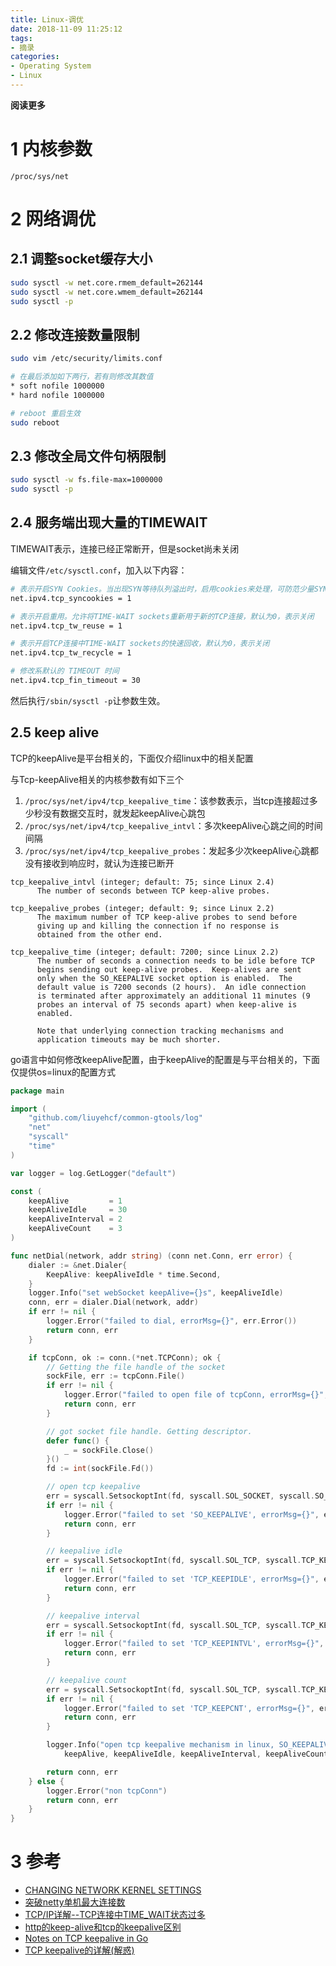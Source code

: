 ```yaml
---
title: Linux-调优
date: 2018-11-09 11:25:12
tags: 
- 摘录
categories: 
- Operating System
- Linux
---
```


__阅读更多__

<!--more-->

# 1 内核参数

`/proc/sys/net`

# 2 网络调优

## 2.1 调整socket缓存大小

```sh
sudo sysctl -w net.core.rmem_default=262144
sudo sysctl -w net.core.wmem_default=262144
sudo sysctl -p
```

## 2.2 修改连接数量限制

```sh
sudo vim /etc/security/limits.conf

# 在最后添加如下两行，若有则修改其数值
* soft nofile 1000000
* hard nofile 1000000

# reboot 重启生效
sudo reboot
```

## 2.3 修改全局文件句柄限制

```sh
sudo sysctl -w fs.file-max=1000000
sudo sysctl -p
```

## 2.4 服务端出现大量的TIMEWAIT

TIMEWAIT表示，连接已经正常断开，但是socket尚未关闭

编辑文件`/etc/sysctl.conf`，加入以下内容：

```sh
# 表示开启SYN Cookies。当出现SYN等待队列溢出时，启用cookies来处理，可防范少量SYN攻击，默认为0，表示关闭
net.ipv4.tcp_syncookies = 1

# 表示开启重用。允许将TIME-WAIT sockets重新用于新的TCP连接，默认为0，表示关闭
net.ipv4.tcp_tw_reuse = 1

# 表示开启TCP连接中TIME-WAIT sockets的快速回收，默认为0，表示关闭
net.ipv4.tcp_tw_recycle = 1

# 修改系默认的 TIMEOUT 时间
net.ipv4.tcp_fin_timeout = 30
```

然后执行`/sbin/sysctl -p`让参数生效。

## 2.5 keep alive

TCP的keepAlive是平台相关的，下面仅介绍linux中的相关配置

与Tcp-keepAlive相关的内核参数有如下三个

1. `/proc/sys/net/ipv4/tcp_keepalive_time`：该参数表示，当tcp连接超过多少秒没有数据交互时，就发起keepAlive心跳包
1. `/proc/sys/net/ipv4/tcp_keepalive_intvl`：多次keepAlive心跳之间的时间间隔
1. `/proc/sys/net/ipv4/tcp_keepalive_probes`：发起多少次keepAlive心跳都没有接收到响应时，就认为连接已断开

```
tcp_keepalive_intvl (integer; default: 75; since Linux 2.4)
      The number of seconds between TCP keep-alive probes.

tcp_keepalive_probes (integer; default: 9; since Linux 2.2)
      The maximum number of TCP keep-alive probes to send before
      giving up and killing the connection if no response is
      obtained from the other end.

tcp_keepalive_time (integer; default: 7200; since Linux 2.2)
      The number of seconds a connection needs to be idle before TCP
      begins sending out keep-alive probes.  Keep-alives are sent
      only when the SO_KEEPALIVE socket option is enabled.  The
      default value is 7200 seconds (2 hours).  An idle connection
      is terminated after approximately an additional 11 minutes (9
      probes an interval of 75 seconds apart) when keep-alive is
      enabled.

      Note that underlying connection tracking mechanisms and
      application timeouts may be much shorter.
```

go语言中如何修改keepAlive配置，由于keepAlive的配置是与平台相关的，下面仅提供os=linux的配置方式

```go
package main

import (
	"github.com/liuyehcf/common-gtools/log"
	"net"
	"syscall"
	"time"
)

var logger = log.GetLogger("default")

const (
	keepAlive         = 1
	keepAliveIdle     = 30
	keepAliveInterval = 2
	keepAliveCount    = 3
)

func netDial(network, addr string) (conn net.Conn, err error) {
	dialer := &net.Dialer{
		KeepAlive: keepAliveIdle * time.Second,
	}
	logger.Info("set webSocket keepAlive={}s", keepAliveIdle)
	conn, err = dialer.Dial(network, addr)
	if err != nil {
		logger.Error("failed to dial, errorMsg={}", err.Error())
		return conn, err
	}

	if tcpConn, ok := conn.(*net.TCPConn); ok {
		// Getting the file handle of the socket
		sockFile, err := tcpConn.File()
		if err != nil {
			logger.Error("failed to open file of tcpConn, errorMsg={}", err.Error())
			return conn, err
		}

		// got socket file handle. Getting descriptor.
		defer func() {
			_ = sockFile.Close()
		}()
		fd := int(sockFile.Fd())

		// open tcp keepalive
		err = syscall.SetsockoptInt(fd, syscall.SOL_SOCKET, syscall.SO_KEEPALIVE, keepAlive)
		if err != nil {
			logger.Error("failed to set 'SO_KEEPALIVE', errorMsg={}", err.Error())
			return conn, err
		}

		// keepalive idle
		err = syscall.SetsockoptInt(fd, syscall.SOL_TCP, syscall.TCP_KEEPIDLE, keepAliveIdle)
		if err != nil {
			logger.Error("failed to set 'TCP_KEEPIDLE', errorMsg={}", err.Error())
			return conn, err
		}

		// keepalive interval
		err = syscall.SetsockoptInt(fd, syscall.SOL_TCP, syscall.TCP_KEEPINTVL, keepAliveInterval)
		if err != nil {
			logger.Error("failed to set 'TCP_KEEPINTVL', errorMsg={}", err.Error())
			return conn, err
		}

		// keepalive count
		err = syscall.SetsockoptInt(fd, syscall.SOL_TCP, syscall.TCP_KEEPCNT, keepAliveCount)
		if err != nil {
			logger.Error("failed to set 'TCP_KEEPCNT', errorMsg={}", err.Error())
			return conn, err
		}

		logger.Info("open tcp keepalive mechanism in linux, SO_KEEPALIVE={}; TCP_KEEPIDLE={}; TCP_KEEPINTVL={}; TCP_KEEPCNT={}",
			keepAlive, keepAliveIdle, keepAliveInterval, keepAliveCount)

		return conn, err
	} else {
		logger.Error("non tcpConn")
		return conn, err
	}
}
```

# 3 参考

* [CHANGING NETWORK KERNEL SETTINGS](https://access.redhat.com/documentation/en-us/red_hat_enterprise_linux/5/html/tuning_and_optimizing_red_hat_enterprise_linux_for_oracle_9i_and_10g_databases/sect-oracle_9i_and_10g_tuning_guide-adjusting_network_settings-changing_network_kernel_settings)
* [突破netty单机最大连接数](https://www.jianshu.com/p/490e2981545c)
* [TCP/IP详解--TCP连接中TIME_WAIT状态过多](https://blog.csdn.net/yusiguyuan/article/details/21445883)
* [http的keep-alive和tcp的keepalive区别](https://www.cnblogs.com/yixianyixian/p/8401679.html)
* [Notes on TCP keepalive in Go](https://thenotexpert.com/golang-tcp-keepalive/)
* [TCP keepalive的详解(解惑)](https://www.cnblogs.com/lanyangsh/p/10926806.html)